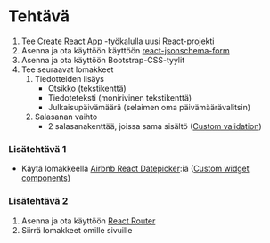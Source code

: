 # Tehtävä

1. Tee [Create React App](https://github.com/facebookincubator/create-react-app) -työkalulla uusi React-projekti
1. Asenna ja ota käyttöön käyttöön [react-jsonschema-form](https://www.npmjs.com/package/react-jsonschema-form)
1. Asenna ja ota käyttöön Bootstrap-CSS-tyylit
1. Tee seuraavat lomakkeet
    1. Tiedotteiden lisäys
        * Otsikko (tekstikenttä)
        * Tiedoteteksti (monirivinen tekstikenttä)
        * Julkaisupäivämäärä (selaimen oma päivämäärävalitsin)
    1. Salasanan vaihto
        * 2 salasanakenttää, joissa sama sisältö ([Custom validation](https://github.com/mozilla-services/react-jsonschema-form#custom-validation))

### Lisätehtävä 1
* Käytä lomakkeella [Airbnb React Datepicker](https://github.com/airbnb/react-dates):iä ([Custom widget components](https://github.com/mozilla-services/react-jsonschema-form#custom-widget-components))

### Lisätehtävä 2
1. Asenna ja ota käyttöön [React Router](https://reacttraining.com/react-router/web/guides/quick-start)
2. Siirrä lomakkeet omille sivuille
